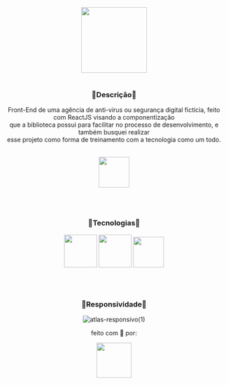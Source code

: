 <div align="center">
 <img height="150" src="https://user-images.githubusercontent.com/92947069/161862005-422b717f-a1e2-4c6b-8e06-8f0b42cfba69.png" />
</div>

<br>
 
<h3 align="center">🔹Descrição🔹</h3> 
  <p align="center">
    Front-End de uma agência de anti-virus ou segurança digital fictícia, feito com ReactJS visando a componentização <br> que a biblioteca possui para facilitar no             processo de desenvolvimento, e também busquei realizar <br> esse projeto como forma de treinamento com a tecnologia como um todo.
  </p>

<br>

<div align="center">  
  <a href="https://atlas-juanvictordev.netlify.app/">
    <img height="70" src="https://user-images.githubusercontent.com/92947069/161865307-38386fda-bd21-46d0-945b-2f35ae41ccc5.png" />
  </a>
</div>

<br><br>

<h3 align="center">🔹Tecnologias🔹</h3>

<div align="center">
  <img height="75" src="https://cdn.jsdelivr.net/gh/devicons/devicon/icons/react/react-original.svg" />
  <img height="75" src="https://cdn.jsdelivr.net/gh/devicons/devicon/icons/sass/sass-original.svg" />
  <img height="70" src="https://cdn.jsdelivr.net/gh/devicons/devicon/icons/html5/html5-original.svg" />          
</div>

<br><br>

<h3 align="center">🔹Responsividade🔹</h3>

<div align="center">
 
 ![atlas-responsivo(1)](https://user-images.githubusercontent.com/92947069/161868616-d7cf0770-81ee-4c3b-a1ac-91ffe9684718.gif)

</div>

<p align="center">feito com 💖 por:</p>

<div align="center">
<img height="80" src="https://user-images.githubusercontent.com/92947069/161668712-cf1d9bc5-806b-4c34-9706-ae656939c440.png" />
</div>
